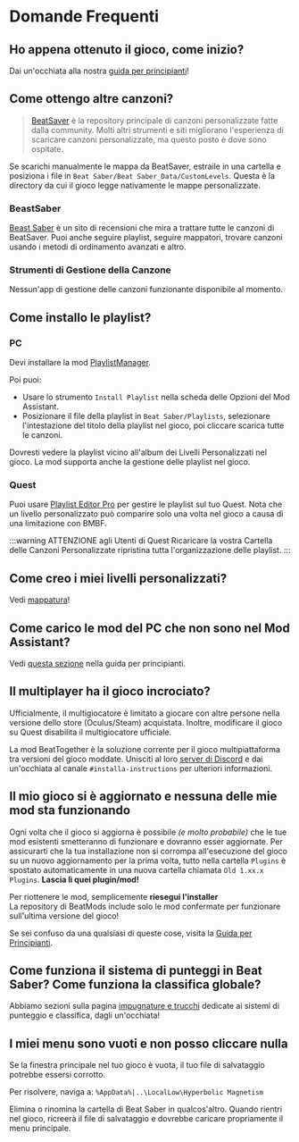 # Domande Frequenti

## Ho appena ottenuto il gioco, come inizio?
Dai un'occhiata alla nostra [guida per principianti](/beginners-guide.md)!

## Come ottengo altre canzoni?
> [BeatSaver](https://beatsaver.com) è la repository principale di canzoni personalizzate fatte dalla community. Molti altri strumenti e siti migliorano l'esperienza di scaricare canzoni personalizzate, ma questo posto è dove sono ospitate.

Se scarichi manualmente le mappa da BeatSaver, estraile in una cartella e posiziona i file in `Beat Saber/Beat Saber_Data/CustomLevels`. Questa è la directory da cui il gioco legge nativamente le mappe personalizzate.

### BeastSaber
[Beast Saber](https://www.bsaber.com) è un sito di recensioni che mira a trattare tutte le canzoni di BeatSaver. Puoi anche seguire playlist, seguire mappatori, trovare canzoni usando i metodi di ordinamento avanzati e altro.

### Strumenti di Gestione della Canzone

Nessun'app di gestione delle canzoni funzionante disponibile al momento.

## Come installo le playlist?

### PC
Devi installare la mod [PlaylistManager](https://github.com/rithik-b/PlaylistManager/releases/latest).

Poi puoi:

* Usare lo strumento `Install Playlist` nella scheda delle Opzioni del Mod Assistant.
* Posizionare il file della playlist in `Beat Saber/Playlists`, selezionare l'intestazione del titolo della playlist nel gioco, poi cliccare scarica tutte le canzoni.

Dovresti vedere la playlist vicino all'album dei Livelli Personalizzati nel gioco. La mod supporta anche la gestione delle playlist nel gioco.

### Quest
Puoi usare [Playlist Editor Pro](https://beatsaberquest.com/bmbf/my-tools/playlist-editor-pro/) per gestire le playlist sul tuo Quest. Nota che un livello personalizzato può comparire solo una volta nel gioco a causa di una limitazione con BMBF.

:::warning ATTENZIONE agli Utenti di Quest Ricaricare la vostra Cartella delle Canzoni Personalizzate ripristina tutta l'organizzazione delle playlist. :::

## Come creo i miei livelli personalizzati?
Vedi [mappatura](/mapping/)!

## Come carico le mod del PC che non sono nel Mod Assistant?
Vedi [questa sezione](/pc-modding.md#manual-installation) nella guida per principianti.

## Il multiplayer ha il gioco incrociato?
Ufficialmente, il multigiocatore è limitato a giocare con altre persone nella versione dello store (Oculus/Steam) acquistata. Inoltre, modificare il gioco su Quest disabilita il multigiocatore ufficiale.

La mod BeatTogether è la soluzione corrente per il gioco multipiattaforma tra versioni del gioco moddate. Unisciti al loro [server di Discord](https://discord.com/invite/gezGrFG4tz) e dai un'occhiata al canale `#installa-instructions` per ulteriori informazioni.

## Il mio gioco si è aggiornato e nessuna delle mie mod sta funzionando
Ogni volta che il gioco si aggiorna è possibile *(e molto probabile)* che le tue mod esistenti smetteranno di funzionare e dovranno esser aggiornate. Per assicurarti che la tua installazione non si corrompa all'esecuzione del gioco su un nuovo aggiornamento per la prima volta, tutto nella cartella `Plugins` è spostato automaticamente in una nuova cartella chiamata `Old 1.xx.x Plugins`. **Lascia lì quei plugin/mod!**

Per riottenere le mod, semplicemente **riesegui l'installer**  
La repository di BeatMods include solo le mod confermate per funzionare sull'ultima versione del gioco!

Se sei confuso da una qualsiasi di queste cose, visita la [Guida per Principianti](/beginners-guide.md).

## Come funziona il sistema di punteggi in Beat Saber? Come funziona la classifica globale?
Abbiamo sezioni sulla pagina [impugnature e trucchi](/grips-and-tricks.md) dedicate ai sistemi di punteggio e classifica, dagli un'occhiata!

## I miei menu sono vuoti e non posso cliccare nulla
Se la finestra principale nel tuo gioco è vuota, il tuo file di salvataggio potrebbe essersi corrotto.

Per risolvere, naviga a: `%AppData%|..\LocalLow\Hyperbolic Magnetism`

Elimina o rinomina la cartella di Beat Saber in qualcos'altro. Quando rientri nel gioco, ricreerà il file di salvataggio e dovrebbe caricare propriamente il menu principale.
